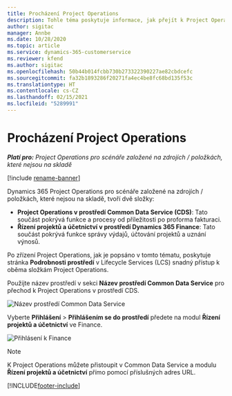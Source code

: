 ```yaml
---
title: Procházení Project Operations
description: Tohle téma poskytuje informace, jak přejít k Project Operations z Lifecycle Services.
author: sigitac
manager: Annbe
ms.date: 10/28/2020
ms.topic: article
ms.service: dynamics-365-customerservice
ms.reviewer: kfend
ms.author: sigitac
ms.openlocfilehash: 50b44b014fcbb730b273322390227ae82cbdcefc
ms.sourcegitcommit: fa32b1893286f20271fa4ec4be8fc68bd135f53c
ms.translationtype: HT
ms.contentlocale: cs-CZ
ms.lasthandoff: 02/15/2021
ms.locfileid: "5289991"
---
```

# <a name="navigate-project-operations"></a>Procházení Project Operations

_**Platí pro:** Project Operations pro scénáře založené na zdrojích / položkách, které nejsou na skladě_

[!include [rename-banner](~/includes/cc-data-platform-banner.md)]

Dynamics 365 Project Operations pro scénáře založené na zdrojích / položkách, které nejsou na skladě, tvoří dvě složky: 

 - **Project Operations v prostředí Common Data Service (CDS)**: Tato součást pokrývá funkce a procesy od příležitosti po proforma fakturaci. 
 - **Řízení projektů a účetnictví v prostředí Dynamics 365 Finance**: Tato součást pokrývá funkce správy výdajů, účtování projektů a uznání výnosů. 

Po zřízení Project Operations, jak je popsáno v tomto tématu, poskytuje stránka **Podrobnosti prostředí** v Lifecycle Services (LCS) snadný přístup k oběma složkám Project Operations.  

Použijte název prostředí v sekci **Název prostředí Common Data Service** pro přechod k Project Operations v prostředí CDS. 

  ![Název prostředí Common Data Service](./media/environment-name.PNG)

Vyberte **Přihlášení** > **Přihlášením se do prostředí** předete na modul **Řízení projektů a účetnictví** ve Finance.  

   ![Přihlásení k Finance](./media/environment-login.PNG)

> [!NOTE]
> K Project Operations můžete přistoupit v Common Data Service a modulu **Řízení projektů a účetnictví** přímo pomocí příslušných adres URL. 


[!INCLUDE[footer-include](../includes/footer-banner.md)]